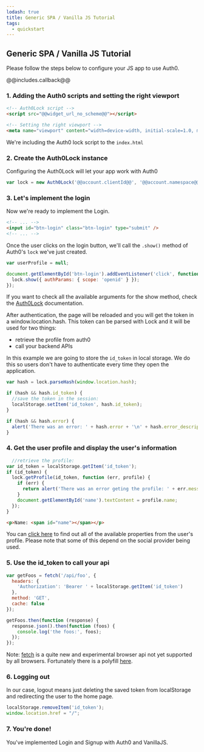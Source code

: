 ```yaml
---
lodash: true
title: Generic SPA / Vanilla JS Tutorial
tags:
  - quickstart
---
```


## Generic SPA / Vanilla JS Tutorial

Please follow the steps below to configure your JS app to use Auth0.

@@includes.callback@@

### 1. Adding the Auth0 scripts and setting the right viewport

```html
<!-- Auth0Lock script -->
<script src="@@widget_url_no_scheme@@"></script>

<!-- Setting the right viewport -->
<meta name="viewport" content="width=device-width, initial-scale=1.0, maximum-scale=1.0, user-scalable=no" />
```

We're including the Auth0 lock script to the `index.html`

### 2. Create the Auth0Lock instance

Configuring the Auth0Lock will let your app work with Auth0

```js
var lock = new Auth0Lock('@@account.clientId@@', '@@account.namespace@@');
```

### 3. Let's implement the login

Now we're ready to implement the Login.

```html
<!-- ... -->
<input id="btn-login" class="btn-login" type="submit" />
<!-- ... -->
```

Once the user clicks on the login button, we'll call the `.show()` method of Auth0's `lock` we've just created.

```js
var userProfile = null;

document.getElementById('btn-login').addEventListener('click', function() {
  lock.show({ authParams: { scope: 'openid' } });
});
```

If you want to check all the available arguments for the show method, check the [Auth0Lock](/lock) documentation.

After authentication, the page will be reloaded and you will get the token in a window.location.hash. This token can be parsed with Lock and it will be used for two things:

-  retrieve the profile from auth0
-  call your backend APIs

In this example we are going to store the `id_token` in local storage. We do this so users don't have to authenticate every time they open the application.

```js
var hash = lock.parseHash(window.location.hash);

if (hash && hash.id_token) {
  //save the token in the session:
  localStorage.setItem('id_token', hash.id_token);
}

if (hash && hash.error) {
  alert('There was an error: ' + hash.error + '\n' + hash.error_description);
}
```

### 4. Get the user profile and display the user's information

```js
  //retrieve the profile:
var id_token = localStorage.getItem('id_token');
if (id_token) {
  lock.getProfile(id_token, function (err, profile) {
    if (err) {
      return alert('There was an error geting the profile: ' + err.message);
    }
    document.getElementById('name').textContent = profile.name;
  });
}
```

```html
<p>Name: <span id="name"></span></p>
```

You can [click here](/user-profile) to find out all of the available properties from the user's profile. Please note that some of this depend on the social provider being used.

### 5. Use the id_token to call your api

```js
var getFoos = fetch('/api/foo', {
  headers: {
    'Authorization': 'Bearer ' + localStorage.getItem('id_token')
  },
  method: 'GET',
  cache: false
});

getFoos.then(function (response) {
  response.json().then(function (foos) {
    console.log('the foos:', foos);
  });
});
```

Note: [fetch](https://developer.mozilla.org/en-US/docs/Web/API/Fetch_API/Using_Fetch) is a quite new and experimental browser api not yet supported by all browsers. Fortunately there is a polyfill [here](https://github.com/github/fetch).

### 6. Logging out

In our case, logout means just deleting the saved token from localStorage and redirecting the user to the home page.

```js
localStorage.removeItem('id_token');
window.location.href = "/";
```

### 7. You're done!

You've implemented Login and Signup with Auth0 and VanillaJS.
